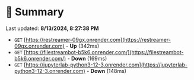 # 📖 Summary
Last updated: **8/13/2024, 8:27:38 PM**

- `GET` [https://restreamer-09gx.onrender.com](https://restreamer-09gx.onrender.com) - **Up** (342ms)
- `GET` [https://filestreambot-b5k6.onrender.com/](https://filestreambot-b5k6.onrender.com/) - **Down** (169ms)
- `GET` [https://jupyterlab-python3-12-3.onrender.com](https://jupyterlab-python3-12-3.onrender.com) - **Down** (148ms)
